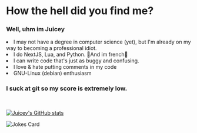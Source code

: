  <h1>How the hell did you find me?</h1>
<h3>Well, uhm im Juicey</h3>

<li>I may not have a degree in computer science (yet), but I'm already on my way to becoming a professional idiot.</li>
<li>I do NextJS, Lua, and Python. 🥖And im french🥖</li>
<li>I can write code that's just as buggy and confusing.</li>
<li>I love & hate putting comments in my code</li>
<li>GNU-Linux (debian) enthusiasm</li>
<h3>I suck at git so my score is extremely low.</h3>


<br/>

[![Juicey's GitHub stats](https://github-readme-stats.vercel.app/api?username=create-juicey-app)](https://github.com/create-juicey-app/github-readme-stats)

<!---
create-juicey-app/create-juicey-app is a ✨ special ✨ repository because its `README.md` (this file) appears on your GitHub profile.
You can click the Preview link to take a look at your changes.
--->

![Jokes Card](https://readme-jokes.vercel.app/api)
